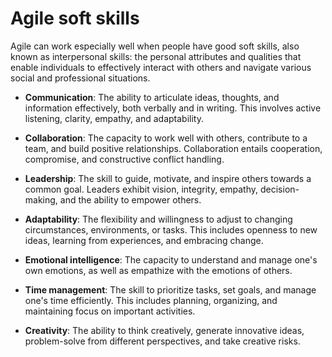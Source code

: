 # Agile soft skills

Agile can work especially well when people have good soft skills, also known as interpersonal skills: the personal attributes and qualities that enable individuals to effectively interact with others and navigate various social and professional situations.

* **Communication**: The ability to articulate ideas, thoughts, and information effectively, both verbally and in writing. This involves active listening, clarity, empathy, and adaptability.

* **Collaboration**: The capacity to work well with others, contribute to a team, and build positive relationships. Collaboration entails cooperation, compromise, and constructive conflict handling.

* **Leadership**: The skill to guide, motivate, and inspire others towards a common goal. Leaders exhibit vision, integrity, empathy, decision-making, and the ability to empower others.

* **Adaptability**: The flexibility and willingness to adjust to changing circumstances, environments, or tasks. This includes openness to new ideas, learning from experiences, and embracing change.

* **Emotional intelligence**: The capacity to understand and manage one's own emotions, as well as empathize with the emotions of others.

* **Time management**: The skill to prioritize tasks, set goals, and manage one's time efficiently. This includes planning, organizing, and maintaining focus on important activities.

* **Creativity**: The ability to think creatively, generate innovative ideas, problem-solve from different perspectives, and take creative risks.
